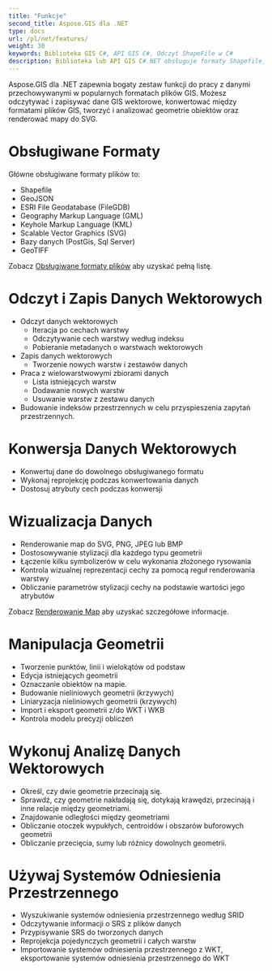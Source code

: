 ```yaml
---
title: "Funkcje"
second_title: Aspose.GIS dla .NET
type: docs
url: /pl/net/features/
weight: 30
keywords: Biblioteka GIS C#, API GIS C#, Odczyt ShapeFile w C#
description: Biblioteka lub API GIS C#.NET obsługuje formaty Shapefile, GeoJSON, FileGDB, GML, KML, SVG, PostGis, Sql Server, GeoTIFF. Może odczytywać, zapisywać, konwertować i wizualizować dane wektorowe, manipulować geometriami, wykonywać analizy i wyszukiwać systemy odniesienia przestrzennego według SRID.
---
```


Aspose.GIS dla .NET zapewnia bogaty zestaw funkcji do pracy z danymi przechowywanymi w popularnych formatach plików GIS. Możesz odczytywać i zapisywać dane GIS wektorowe, konwertować między formatami plików GIS, tworzyć i analizować geometrie obiektów oraz renderować mapy do SVG.

# **Obsługiwane Formaty**
Główne obsługiwane formaty plików to:

- Shapefile
- GeoJSON
- ESRI File Geodatabase (FileGDB)
- Geography Markup Language (GML)
- Keyhole Markup Language (KML)
- Scalable Vector Graphics (SVG)
- Bazy danych (PostGis, Sql Server)
- GeoTIFF

Zobacz [Obsługiwane formaty plików](/gis/pl/net/supported-file-formats/) aby uzyskać pełną listę.

# **Odczyt i Zapis Danych Wektorowych**
- Odczyt danych wektorowych
  - Iteracja po cechach warstwy
  - Odczytywanie cech warstwy według indeksu
  - Pobieranie metadanych o warstwach wektorowych
- Zapis danych wektorowych
  - Tworzenie nowych warstw i zestawów danych
- Praca z wielowarstwowymi zbiorami danych
  - Lista istniejących warstw
  - Dodawanie nowych warstw
  - Usuwanie warstw z zestawu danych
- Budowanie indeksów przestrzennych w celu przyspieszenia zapytań przestrzennych.

# **Konwersja Danych Wektorowych**
- Konwertuj dane do dowolnego obsługiwanego formatu
- Wykonaj reprojekcję podczas konwertowania danych
- Dostosuj atrybuty cech podczas konwersji

# **Wizualizacja Danych**
- Renderowanie map do SVG, PNG, JPEG lub BMP
- Dostosowywanie stylizacji dla każdego typu geometrii
- Łączenie kilku symbolizerów w celu wykonania złożonego rysowania
- Kontrola wizualnej reprezentacji cechy za pomocą reguł renderowania warstwy
- Obliczanie parametrów stylizacji cechy na podstawie wartości jego atrybutów

Zobacz [Renderowanie Map](/gis/pl/net/map-rendering/) aby uzyskać szczegółowe informacje.

# **Manipulacja Geometrii**
- Tworzenie punktów, linii i wielokątów od podstaw
- Edycja istniejących geometrii
- Oznaczanie obiektów na mapie.
- Budowanie nieliniowych geometrii (krzywych)
- Liniaryzacja nieliniowych geometrii (krzywych)
- Import i eksport geometrii z/do WKT i WKB
- Kontrola modelu precyzji obliczeń

# **Wykonuj Analizę Danych Wektorowych**
- Określ, czy dwie geometrie przecinają się.
- Sprawdź, czy geometrie nakładają się, dotykają krawędzi, przecinają i inne relacje między geometriami.
- Znajdowanie odległości między geometriami
- Obliczanie otoczek wypukłych, centroidów i obszarów buforowych geometrii
- Obliczanie przecięcia, sumy lub różnicy dowolnych geometrii.

# **Używaj Systemów Odniesienia Przestrzennego**
- Wyszukiwanie systemów odniesienia przestrzennego według SRID
- Odczytywanie informacji o SRS z plików danych
- Przypisywanie SRS do tworzonych danych
- Reprojekcja pojedynczych geometrii i całych warstw
- Importowanie systemów odniesienia przestrzennego z WKT, eksportowanie systemów odniesienia przestrzennego do WKT
